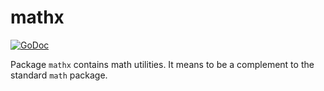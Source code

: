 # mathx

[![GoDoc](https://pkg.go.dev/badge/github.com/icza/gox/mathx)](https://pkg.go.dev/github.com/icza/gox/mathx)


Package `mathx` contains math utilities.
It means to be a complement to the standard `math` package.
